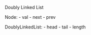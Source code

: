 Doubly Linked List

Node: 
    - val
    - next
    - prev

DoublyLinkedList:
    - head
    - tail
    - length
